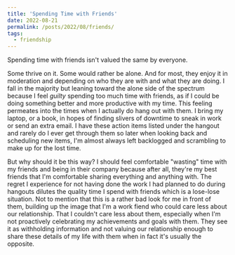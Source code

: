```yaml
---
title: 'Spending Time with Friends'
date: 2022-08-21
permalink: /posts/2022/08/friends/
tags:
  - friendship
---
```


Spending time with friends isn't valued the same by everyone. 

Some thrive on it. Some would rather be alone. And for most, they enjoy it in moderation and depending on who they are with and what they are doing. I fall in the majority but leaning toward the alone side of the spectrum because I feel *guilty* spending too much time with friends, as if I could be doing something better and more productive with my time. This feeling permeates into the times when I actually do hang out with them. I bring my laptop, or a book, in hopes of finding slivers of downtime to sneak in work or send an extra email. I have these action items listed under the hangout and rarely do I ever get through them so later when looking back and scheduling new items, I'm almost always left backlogged and scrambling to make up for the lost time.

But why should it be this way? I should feel comfortable "wasting" time with my friends and being in their company because after all, they're my best friends that I'm comfortable sharing everything and anything with. The regret I experience for not having done the work I had planned to do during hangouts dilutes the quality time I spend with friends which is a lose-lose situation. Not to mention that this is a rather bad look for me in front of them, building up the image that I'm a work fiend who could care less about our relationship. That I couldn't care less about them, especially when I'm not proactively celebrating my achievements and goals with them. They see it as withholding information and not valuing our relationship enough to share these details of my life with them when in fact it's usually the opposite.
